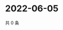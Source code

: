 # 2022-06-05

共 0 条

<!-- BEGIN WEIBO -->
<!-- 最后更新时间 Sun Jun 05 2022 14:14:45 GMT+0800 (China Standard Time) -->

<!-- END WEIBO -->
